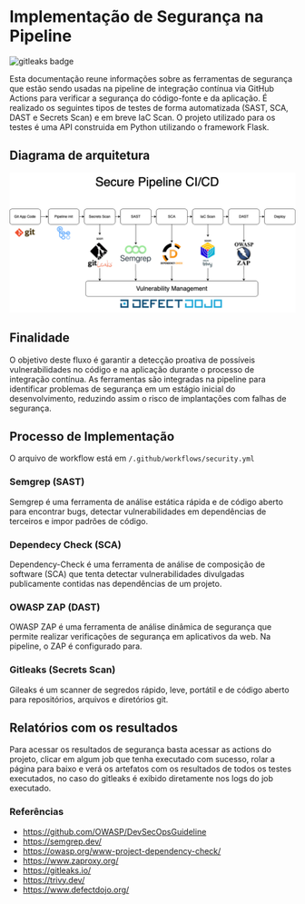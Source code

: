 # Implementação de Segurança na Pipeline
<img alt="gitleaks badge" src="https://img.shields.io/badge/protected%20by-gitleaks-blue">

Esta documentação reune informações sobre as ferramentas de segurança que estão sendo usadas na pipeline de integração contínua via GitHub Actions para verificar a segurança do código-fonte e da aplicação. É realizado os seguintes tipos de testes de forma automatizada (SAST, SCA, DAST e Secrets Scan) e em breve IaC Scan. O projeto utilizado para os testes é uma API construida em Python utilizando o framework Flask.

## Diagrama de arquitetura
![DevSecOps](/devsecops.png "DevSecOps")

## Finalidade
O objetivo deste fluxo é garantir a detecção proativa de possíveis vulnerabilidades no código e na aplicação durante o processo de integração contínua. As ferramentas são integradas na pipeline para identificar problemas de segurança em um estágio inicial do desenvolvimento, reduzindo assim o risco de implantações com falhas de segurança.

## Processo de Implementação

O arquivo de workflow está em ```/.github/workflows/security.yml```

### Semgrep (SAST)
Semgrep é uma ferramenta de análise estática rápida e de código aberto para encontrar bugs, detectar vulnerabilidades em dependências de terceiros e impor padrões de código.

### Dependecy Check (SCA)
Dependency-Check é uma ferramenta de análise de composição de software (SCA) que tenta detectar vulnerabilidades divulgadas publicamente contidas nas dependências de um projeto.

### OWASP ZAP (DAST)
OWASP ZAP é uma ferramenta de análise dinâmica de segurança que permite realizar verificações de segurança em aplicativos da web. Na pipeline, o ZAP é configurado para.

### Gitleaks (Secrets Scan)
Gileaks é um scanner de segredos rápido, leve, portátil e de código aberto para repositórios, arquivos e diretórios git. 

## Relatórios com os resultados
Para acessar os resultados de segurança basta acessar as actions do projeto, clicar em algum job que tenha executado com sucesso, rolar a página para baixo e verá os artefatos com os resultados de todos os testes executados, no caso do gitleaks é exibido diretamente nos logs do job executado.

### Referências
- https://github.com/OWASP/DevSecOpsGuideline
- https://semgrep.dev/
- https://owasp.org/www-project-dependency-check/
- https://www.zaproxy.org/
- https://gitleaks.io/
- https://trivy.dev/
- https://www.defectdojo.org/
